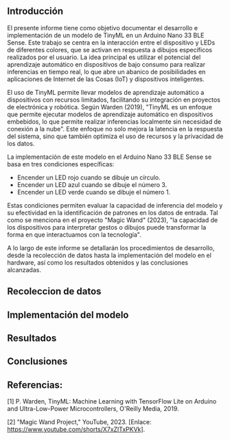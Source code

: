 
## Introducción

El presente informe tiene como objetivo documentar el desarrollo e implementación de un modelo de TinyML en un Arduino Nano 33 BLE Sense. Este trabajo se centra en la interacción entre el dispositivo y LEDs de diferentes colores, que se activan en respuesta a dibujos específicos realizados por el usuario. La idea principal es utilizar el potencial del aprendizaje automático en dispositivos de bajo consumo para realizar inferencias en tiempo real, lo que abre un abanico de posibilidades en aplicaciones de Internet de las Cosas (IoT) y dispositivos inteligentes.

El uso de TinyML permite llevar modelos de aprendizaje automático a dispositivos con recursos limitados, facilitando su integración en proyectos de electrónica y robótica. Según Warden (2019), "TinyML es un enfoque que permite ejecutar modelos de aprendizaje automático en dispositivos embebidos, lo que permite realizar inferencias localmente sin necesidad de conexión a la nube". Este enfoque no solo mejora la latencia en la respuesta del sistema, sino que también optimiza el uso de recursos y la privacidad de los datos.

La implementación de este modelo en el Arduino Nano 33 BLE Sense se basa en tres condiciones específicas:

- Encender un LED rojo cuando se dibuje un círculo.
- Encender un LED azul cuando se dibuje el número 3.
- Encender un LED verde cuando se dibuje el número 1.

Estas condiciones permiten evaluar la capacidad de inferencia del modelo y su efectividad en la identificación de patrones en los datos de entrada. Tal como se menciona en el proyecto "Magic Wand" (2023), "la capacidad de los dispositivos para interpretar gestos o dibujos puede transformar la forma en que interactuamos con la tecnología".

A lo largo de este informe se detallarán los procedimientos de desarrollo, desde la recolección de datos hasta la implementación del modelo en el hardware, así como los resultados obtenidos y las conclusiones alcanzadas.


## Recoleccion de datos

## Implementación del modelo

## Resultados

## Conclusiones


## Referencias:

[1] P. Warden, TinyML: Machine Learning with TensorFlow Lite on Arduino and Ultra-Low-Power Microcontrollers, O'Reilly Media, 2019.

[2] "Magic Wand Project," YouTube, 2023. [Enlace: https://www.youtube.com/shorts/X7xZlTxPKVk].
